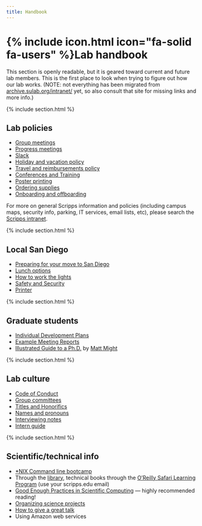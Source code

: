 ```yaml
---
title: Handbook
---
```


# {% include icon.html icon="fa-solid fa-users" %}Lab handbook

This section is openly readable, but it is geared toward current and future lab members. This is the first place to look when trying to figure out how our lab works. (NOTE: not everything has been migrated from [archive.sulab.org/intranet/](https://archive.sulab.org/intranet/) yet, so also consult that site for missing links and more info.)

{% include section.html %}

## Lab policies
* [Group meetings](/handbook/groupmeetings)
* [Progress meetings](/handbook/progress-meetings)
* [Slack](/handbook/slack)
* [Holiday and vacation policy](/handbook/holiday-and-vacation)
* [Travel and reimbursements policy](/handbook/travel-and-reimbursements)
* [Conferences and Training](/handbook/conferences)
* [Poster printing](/handbook/poster-printing)
* [Ordering supplies](/handbook/supplies)
* [Onboarding and offboarding](/handbook/onboarding)

For more on general Scripps information and policies (including campus maps, security info, parking, IT services, email lists, etc), please search the [Scripps intranet](https://scrippsresearch.sharepoint.com/sites/intranet).

{% include section.html %}

## Local San Diego
* [Preparing for your move to San Diego](/handbook/preparing-for-your-move-to-san-diego)
* [Lunch options](/handbook/lunch-options)
* [How to work the lights](https://docs.google.com/presentation/d/1vSX05AUbuNsRd-o7zye5GS9lwIm53WDJZODOFoBt4H4/edit)
* [Safety and Security](/handbook/safety-and-security)
* [Printer](/handbook/printer)

{% include section.html %}

## Graduate students
* [Individual Development Plans](/handbook/idp)
* [Example Meeting Reports](/handbook/gradreports)
* [lllustrated Guide to a Ph.D.](http://matt.might.net/articles/phd-school-in-pictures/) by [Matt Might](https://matt.might.net/)

{% include section.html %}

## Lab culture
* [Code of Conduct](/conduct)
* [Group committees](/handbook/group-committees)
* [Titles and Honorifics](/handbook/titles-and-honorifics)
* [Names and pronouns](/handbook/names-and-pronouns)
* [Interviewing notes](/handbook/interviewing)
* [Intern guide](/handbook/intern-guide)

{% include section.html %}

## Scientific/technical info
* [*NIX Command line bootcamp](http://command-line-bootcamp.wurmlab.com/)
* Through the [library](https://library.scripps.edu/), technical books through the [O’Reilly Safari Learning Program](https://www.safaribooksonline.com/library/view/temporary-access/) (use your scripps.edu email)
* [Good Enough Practices in Scientific Computing](https://doi.org/10.1371/journal.pcbi.1005510) — highly recommended reading!
* [Organizing science projects](/handbook/organizing-science)
* [How to give a great talk](/handbook/giving-a-talk)
* Using Amazon web services
